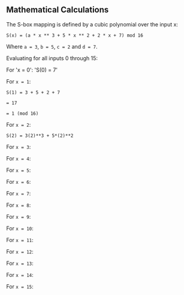 ## Mathematical Calculations

The S-box mapping is defined by a cubic polynomial over the input x:

`S(x) = (a * x ** 3 + 5 * x ** 2 + 2 * x + 7) mod 16`

Where `a = 3`, `b = 5`, `c = 2` and `d = 7`.

Evaluating for all inputs 0 through 15:

For 'x = 0':
'S(0) = 7'

For `x = 1`:

`S(1) = 3 + 5 + 2 + 7`

`= 17`

`= 1 (mod 16)`

For `x = 2`:

`S(2) = 3(2)**3 + 5*(2)**2`

For `x = 3`:

For `x = 4`:

For `x = 5`:

For `x = 6`:

For `x = 7`:

For `x = 8`:

For `x = 9`:

For `x = 10`:

For `x = 11`:

For `x = 12`:

For `x = 13`:

For `x = 14`:

For `x = 15`:
